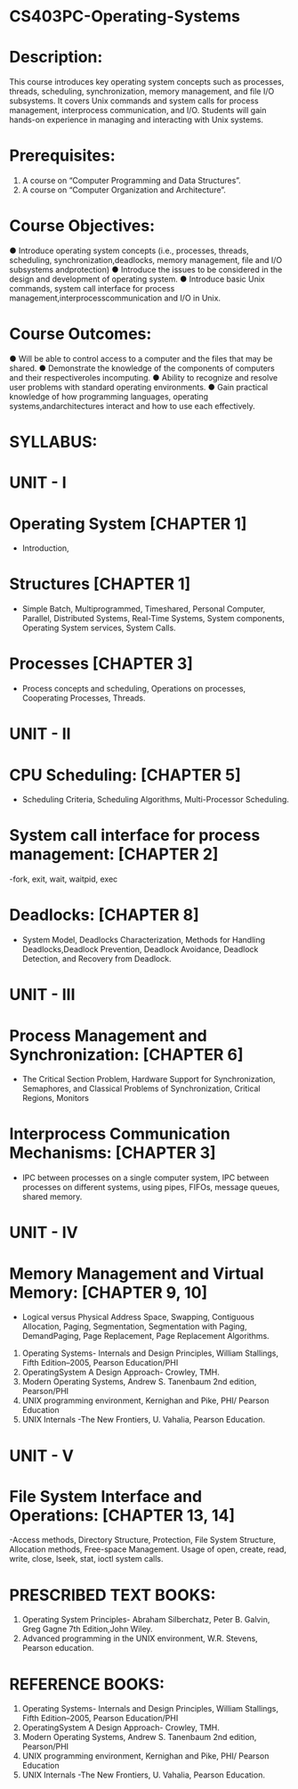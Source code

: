 # CS403PC-Operating-Systems

# Description:
This course introduces key operating system concepts such as processes, threads, scheduling, synchronization, memory management, and file I/O subsystems. It covers Unix commands and system calls for process management, interprocess communication, and I/O. Students will gain hands-on experience in managing and interacting with Unix systems.

# Prerequisites:
   1. A course on “Computer Programming and Data Structures”.
   2. A course on “Computer Organization and Architecture”.
   
# Course Objectives:
   ● Introduce operating system concepts (i.e., processes, threads, scheduling, synchronization,deadlocks, memory management, file and I/O subsystems andprotection)
   ● Introduce the issues to be considered in the design and development of operating system.
   ● Introduce basic Unix commands, system call interface for process management,interprocesscommunication and I/O in Unix.

# Course Outcomes:
   ● Will be able to control access to a computer and the files that may be shared.
   ● Demonstrate the knowledge of the components of computers and their respectiveroles incomputing.
   ● Ability to recognize and resolve user problems with standard operating environments.
   ● Gain practical knowledge of how programming languages, operating systems,andarchitectures interact and how to use each effectively.

# SYLLABUS:

# UNIT - I
# Operating System [CHAPTER 1]
  - Introduction, 
# Structures [CHAPTER 1]
  - Simple Batch, Multiprogrammed, Timeshared, Personal Computer, Parallel, Distributed Systems, Real-Time Systems, System components, Operating System services, System Calls. 
# Processes [CHAPTER 3]
  - Process concepts and scheduling, Operations on processes, Cooperating Processes, Threads.

# UNIT - II
# CPU Scheduling: [CHAPTER 5]  
  - Scheduling Criteria, Scheduling Algorithms, Multi-Processor Scheduling.
# System call interface for process management: [CHAPTER 2]
  -fork, exit, wait, waitpid, exec
# Deadlocks: [CHAPTER 8]  
  - System Model, Deadlocks Characterization, Methods for Handling Deadlocks,Deadlock Prevention, Deadlock Avoidance, Deadlock Detection, and Recovery from Deadlock.

# UNIT - III
# Process Management and Synchronization: [CHAPTER 6]
  - The Critical Section Problem, Hardware Support for Synchronization, Semaphores, and Classical Problems of Synchronization, Critical Regions, Monitors
# Interprocess Communication Mechanisms: [CHAPTER 3]
  - IPC between processes on a single computer system, IPC between processes on different systems, using pipes, FIFOs, message queues, shared memory.

# UNIT - IV
# Memory Management and Virtual Memory: [CHAPTER 9, 10]
  - Logical versus Physical Address Space, Swapping, Contiguous Allocation, Paging, Segmentation, Segmentation with Paging, DemandPaging, Page Replacement, Page Replacement Algorithms.
1. Operating Systems- Internals and Design Principles, William Stallings, Fifth Edition–2005, Pearson Education/PHI
2. OperatingSystem A Design Approach- Crowley, TMH.
3. Modern Operating Systems, Andrew S. Tanenbaum 2nd edition, Pearson/PHI
4. UNIX programming environment, Kernighan and Pike, PHI/ Pearson Education
5. UNIX Internals -The New Frontiers, U. Vahalia, Pearson Education.
# UNIT - V
# File System Interface and Operations: [CHAPTER 13, 14]
  -Access methods, Directory Structure, Protection, File System Structure, Allocation methods, Free-space Management. Usage of open, create, read, write, close, lseek, stat, ioctl system calls.

# PRESCRIBED TEXT BOOKS:
   1. Operating System Principles- Abraham Silberchatz, Peter B. Galvin, Greg Gagne 7th Edition,John Wiley.
   2. Advanced programming in the UNIX environment, W.R. Stevens, Pearson education.

# REFERENCE BOOKS:
   1. Operating Systems- Internals and Design Principles, William Stallings, Fifth Edition–2005, Pearson Education/PHI
   2. OperatingSystem A Design Approach- Crowley, TMH.
   3. Modern Operating Systems, Andrew S. Tanenbaum 2nd edition, Pearson/PHI
   4. UNIX programming environment, Kernighan and Pike, PHI/ Pearson Education
   5. UNIX Internals -The New Frontiers, U. Vahalia, Pearson Education.
